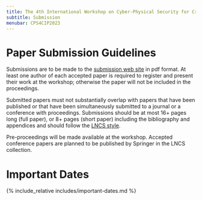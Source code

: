 ```yaml
---
title: The 4th International Workshop on Cyber-Physical Security for Critical Infrastructures Protection (CPS4CIP 2023)
subtitle: Submission
menubar: CPS4CIP2023
---
```


# Paper Submission Guidelines
Submissions are to be made to the [submission web site](https://easychair.org/conferences/?conf=cps4cip2023) in pdf format. At least one author of each accepted paper is required to register and present their work at the workshop; otherwise the paper will not be included in the proceedings.

Submitted papers must not substantially overlap with papers that have been published or that have been simultaneously submitted to a journal or a conference with proceedings. Submissions should be at most 16+ pages long (full paper), or 8+ pages (short paper) including the bibliography and appendices and should follow the [LNCS style](http://www.springer.com/computer/lncs?SGWID=0-164-6-793341-0).

Pre-proceedings will be made available at the workshop. Accepted conference papers are planned to be published by Springer in the LNCS collection.

# Important Dates
{% include_relative includes/important-dates.md %}